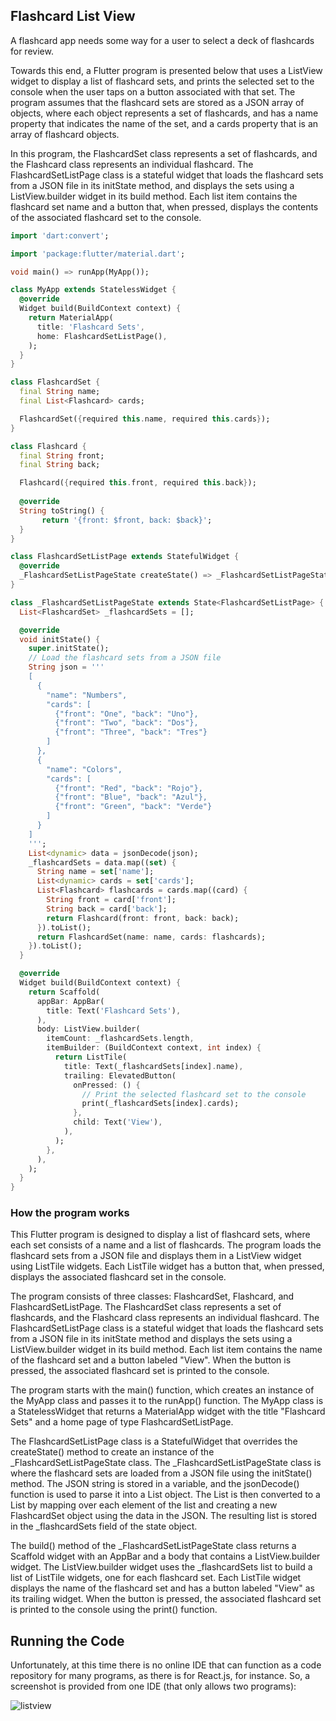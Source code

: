 ## Flashcard List View 

A flashcard app needs some way for a user to select a deck of flashcards for review.

Towards this end, a Flutter program is presented below that uses a ListView widget to display a list of flashcard sets, and prints the selected set to the console when the user taps on a button associated with that set. The program assumes that the flashcard sets are stored as a JSON array of objects, where each object represents a set of flashcards, and has a name property that indicates the name of the set, and a cards property that is an array of flashcard objects.

In this program, the FlashcardSet class represents a set of flashcards, and the Flashcard class represents an individual flashcard. The FlashcardSetListPage class is a stateful widget that loads the flashcard sets from a JSON file in its initState method, and displays the sets using a ListView.builder widget in its build method. Each list item contains the flashcard set name and a button that, when pressed, displays the contents of the associated flashcard set to the console.

```dart
import 'dart:convert';

import 'package:flutter/material.dart';

void main() => runApp(MyApp());

class MyApp extends StatelessWidget {
  @override
  Widget build(BuildContext context) {
    return MaterialApp(
      title: 'Flashcard Sets',
      home: FlashcardSetListPage(),
    );
  }
}

class FlashcardSet {
  final String name;
  final List<Flashcard> cards;

  FlashcardSet({required this.name, required this.cards});
}

class Flashcard {
  final String front;
  final String back;

  Flashcard({required this.front, required this.back});
  
  @override
  String toString() {
       return '{front: $front, back: $back}';
  }
}

class FlashcardSetListPage extends StatefulWidget {
  @override
  _FlashcardSetListPageState createState() => _FlashcardSetListPageState();
}

class _FlashcardSetListPageState extends State<FlashcardSetListPage> {
  List<FlashcardSet> _flashcardSets = [];

  @override
  void initState() {
    super.initState();
    // Load the flashcard sets from a JSON file
    String json = '''
    [
      {
        "name": "Numbers",
        "cards": [
          {"front": "One", "back": "Uno"},
          {"front": "Two", "back": "Dos"},
          {"front": "Three", "back": "Tres"}
        ]
      },
      {
        "name": "Colors",
        "cards": [
          {"front": "Red", "back": "Rojo"},
          {"front": "Blue", "back": "Azul"},
          {"front": "Green", "back": "Verde"}
        ]
      }
    ]
    ''';
    List<dynamic> data = jsonDecode(json);
    _flashcardSets = data.map((set) {
      String name = set['name'];
      List<dynamic> cards = set['cards'];
      List<Flashcard> flashcards = cards.map((card) {
        String front = card['front'];
        String back = card['back'];
        return Flashcard(front: front, back: back);
      }).toList();
      return FlashcardSet(name: name, cards: flashcards);
    }).toList();
  }

  @override
  Widget build(BuildContext context) {
    return Scaffold(
      appBar: AppBar(
        title: Text('Flashcard Sets'),
      ),
      body: ListView.builder(
        itemCount: _flashcardSets.length,
        itemBuilder: (BuildContext context, int index) {
          return ListTile(
            title: Text(_flashcardSets[index].name),
            trailing: ElevatedButton(
              onPressed: () {
                // Print the selected flashcard set to the console
                print(_flashcardSets[index].cards);
              },
              child: Text('View'),
            ),
          );
        },
      ),
    );
  }
}
```
### How the program works 

This Flutter program is designed to display a list of flashcard sets, where each set consists of a name and a list of flashcards. The program loads the flashcard sets from a JSON file and displays them in a ListView widget using ListTile widgets. Each ListTile widget has a button that, when pressed, displays the associated flashcard set in the console.

The program consists of three classes: FlashcardSet, Flashcard, and FlashcardSetListPage. The FlashcardSet class represents a set of flashcards, and the Flashcard class represents an individual flashcard. The FlashcardSetListPage class is a stateful widget that loads the flashcard sets from a JSON file in its initState method and displays the sets using a ListView.builder widget in its build method. Each list item contains the name of the flashcard set and a button labeled "View". When the button is pressed, the associated flashcard set is printed to the console.

The program starts with the main() function, which creates an instance of the MyApp class and passes it to the runApp() function. The MyApp class is a StatelessWidget that returns a MaterialApp widget with the title "Flashcard Sets" and a home page of type FlashcardSetListPage.

The FlashcardSetListPage class is a StatefulWidget that overrides the createState() method to create an instance of the _FlashcardSetListPageState class. The _FlashcardSetListPageState class is where the flashcard sets are loaded from a JSON file using the initState() method. The JSON string is stored in a variable, and the jsonDecode() function is used to parse it into a List<dynamic> object. The List<dynamic> is then converted to a List<FlashcardSet> by mapping over each element of the list and creating a new FlashcardSet object using the data in the JSON. The resulting list is stored in the _flashcardSets field of the state object.

The build() method of the _FlashcardSetListPageState class returns a Scaffold widget with an AppBar and a body that contains a ListView.builder widget. The ListView.builder widget uses the _flashcardSets list to build a list of ListTile widgets, one for each flashcard set. Each ListTile widget displays the name of the flashcard set and has a button labeled "View" as its trailing widget. When the button is pressed, the associated flashcard set is printed to the console using the print() function.

## Running the Code

Unfortunately, at this time there is no online IDE that can function as a code repository for many programs, as there is for React.js, for instance. 
So, a screenshot is provided from one IDE (that only allows two programs):

![listview](https://user-images.githubusercontent.com/68504324/219979251-e0ec670c-21ae-4565-bef4-40455d29d520.jpg)



